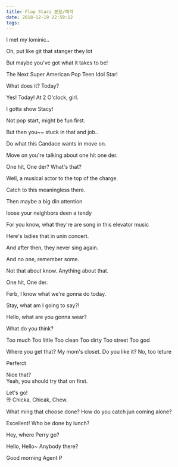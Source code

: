 ```yaml
---
title: Flop Starz 본문/해석
date: 2018-12-19 22:59:12
tags:
---
```


I met my lominic..  

Oh, put like git that stanger they lot  

But maybe you've got what it takes to be!  

The Next Super American Pop Teen Idol Star!  

What does it? Today?  

Yes! Today! At 2 O'clock, girl.  

I gotta show Stacy!  

Not pop start, might be fun first.  

But then you~~ stuck in that and job..  

Do what this Candace wants in move on.  

Move on you're talking about one hit one der.  

One hit, One der? What's that?  

Well, a musical actor to the top of the charge.  

Catch to this meaningless there.  

Then maybe a big din attention  

loose your neighbors deen a tendy  

For you know, what they're are song in this elevator music  

Here's ladies that in unin concert.  

And after then, they never sing again.  

And no one, remember some.  

Not that about know. Anything about that.  

One hit, One der.  

Ferb, I know what we're gonna do today.  

Stay, what am I going to say?!  

Hello, what are you gonna wear?  

What do you think?  

Too much
Too little
Too clean
Too dirty
Too street
Too god

Where you get that?
My mom's closet.
Do you like it? 
No, too leture

Perferct

Nice that?  
Yeah, you should try that on first.  

Let's go!  
와
Chicka, Chicak, Chew.  

What ming that choose done?
How do you catch jun coming alone?  

Excellent! Who be done by lunch?  

Hey, where Perry go?  

Hello, Hello~ Anybody there?  

Good morning Agent P  



<!-- more -->